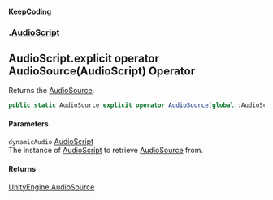 #### [KeepCoding](index.md 'index')
### [](.md '').[AudioScript](AudioScript.md 'AudioScript')
## AudioScript.explicit operator AudioSource(AudioScript) Operator
Returns the [AudioSource](AudioScript_AudioSource.md 'global::AudioScript.AudioSource').  
```csharp
public static AudioSource explicit operator AudioSource(global::AudioScript dynamicAudio);
```
#### Parameters
<a name='global__AudioScript_op_ExplicitAudioSource(global__AudioScript)_dynamicAudio'></a>
`dynamicAudio` [AudioScript](AudioScript.md 'AudioScript')  
The instance of [AudioScript](AudioScript.md 'AudioScript') to retrieve [AudioSource](AudioScript_AudioSource.md 'global::AudioScript.AudioSource') from.
  
#### Returns
[UnityEngine.AudioSource](https://docs.microsoft.com/en-us/dotnet/api/UnityEngine.AudioSource 'UnityEngine.AudioSource')  
